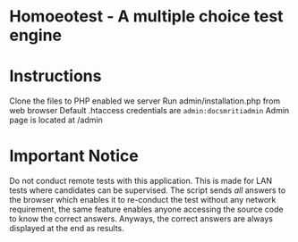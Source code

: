 # Homoeotest - A multiple choice test engine

# Instructions
Clone the files to PHP enabled we server
Run admin/installation.php from web browser
Default .htaccess credentials are `admin:docsmritiadmin`
Admin page is located at /admin

# Important Notice
Do not conduct remote tests with this application. This is made for LAN tests where candidates can be supervised.
The script sends *all* answers to the browser which enables it to re-conduct the test without any network requirement, the same feature enables anyone accessing the source code to know the correct answers.
Anyways, the correct answers are always displayed at the end as results.
